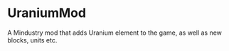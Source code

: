 # UraniumMod
A Mindustry mod that adds Uranium element to the game, as well as new blocks, units etc.
